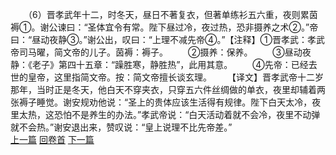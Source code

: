 　　（6）晋孝武年十二，时冬天，昼日不著复衣，但著单练衫五六重，夜则累茵褥①。谢公谏曰：“圣体宜令有常。陛下昼过冷，夜过热，恐非摄养之术②。”帝曰：“昼动夜静③。”谢公出，叹曰：“上理不减先帝④。”【注释】①晋孝武：孝武帝司马曜，简文帝的儿子。茵褥：褥子。
　　②摄养：保养。
　　③昼动夜静：《老子》第四十五章：“躁胜寒，静胜热”，此用其意。
　　④先帝：已经去世的皇帝，这里指简文帝。按：简文帝擅长谈玄理。
　　【译文】晋孝武帝十二岁那年，当时正是冬天，他白天不穿夹衣，只穿五六件丝绸做的单衣，夜里却辅着两张褥子睡觉。谢安规劝他说：“圣上的贵体应该生活得有规律。陛下白天太冷，夜里太热，这恐怕不是养生的办法。”孝武帝说：“白天活动着就不会冷，夜里不动弹就不会热。”谢安退出来，赞叹说：“皇上说理不比先帝差。”
<br>[上一篇](12_5) [回卷首](12_0) [下一篇](12_7)
